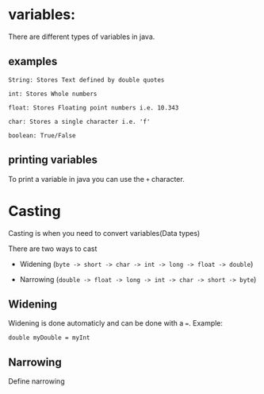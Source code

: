 # variables:
There are different types of variables in java.

## examples
    String: Stores Text defined by double quotes

    int: Stores Whole numbers

    float: Stores Floating point numbers i.e. 10.343

    char: Stores a single character i.e. 'f'
    
    boolean: True/False


## printing variables

To print a variable in java you can use the ``+`` character.

# Casting

Casting is when you need to convert variables(Data types)

There are two ways to cast

* Widening (``byte -> short -> char -> int -> long -> float -> double``) 

* Narrowing (``double -> float -> long -> int -> char -> short -> byte``)

## Widening
Widening is done automaticly and can be done with a ``=``.
Example:
``` 
double myDouble = myInt 
```

## Narrowing
Define narrowing

